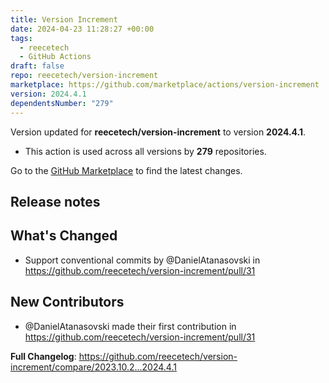 ```yaml
---
title: Version Increment
date: 2024-04-23 11:28:27 +00:00
tags:
  - reecetech
  - GitHub Actions
draft: false
repo: reecetech/version-increment
marketplace: https://github.com/marketplace/actions/version-increment
version: 2024.4.1
dependentsNumber: "279"
---
```



Version updated for **reecetech/version-increment** to version **2024.4.1**.
- This action is used across all versions by **279** repositories.

Go to the [GitHub Marketplace](https://github.com/marketplace/actions/version-increment) to find the latest changes.

## Release notes

## What's Changed
* Support conventional commits by @DanielAtanasovski in https://github.com/reecetech/version-increment/pull/31

## New Contributors
* @DanielAtanasovski made their first contribution in https://github.com/reecetech/version-increment/pull/31

**Full Changelog**: https://github.com/reecetech/version-increment/compare/2023.10.2...2024.4.1

